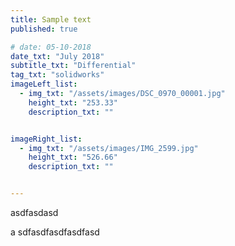 ```yaml
---
title: Sample text
published: true

# date: 05-10-2018
date_txt: "July 2018"
subtitle_txt: "Differential"
tag_txt: "solidworks"
imageLeft_list:
  - img_txt: "/assets/images/DSC_0970_00001.jpg"
    height_txt: "253.33"
    description_txt: ""


imageRight_list:
  - img_txt: "/assets/images/IMG_2599.jpg"
    height_txt: "526.66"
    description_txt: ""


---
```



asdfasdasd

a
sdfasdfasdfasdfasd
